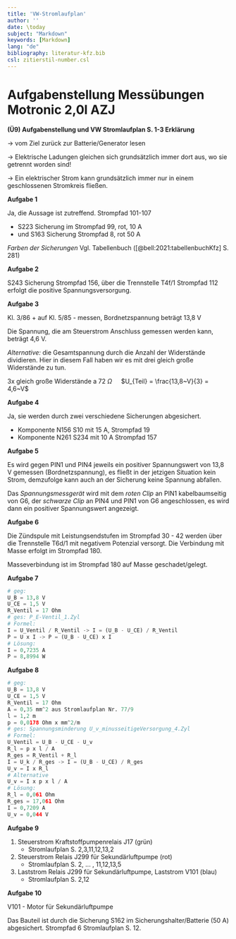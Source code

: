 ```yaml
---
title: 'VW-Stromlaufplan'
author: ''
date: \today
subject: "Markdown"
keywords: [Markdown]
lang: "de"
bibliography: literatur-kfz.bib 
csl: zitierstil-number.csl
---
```

<!---------------------------
Dozent: Horst Weinkauf
Thema:  VW Stromlaufplan lesen
Fachbuch ([@brand:2020:fachkundeKfz] S. 243)
Fachbuch ([@respondeck:2019:servicetechniker] S. 142)
Tabellenbuch ([@bell:2021:tabellenbuchKfz] S. 281)
#
## 
ju 3-3-22 
+------------------------------>

# Aufgabenstellung Messübungen Motronic 2,0l AZJ

**(Ü9) Aufgabenstellung und VW Stromlaufplan S. 1-3 Erklärung**

$\to$ vom Ziel zurück zur Batterie/Generator lesen

$\to$ Elektrische Ladungen gleichen sich grundsätzlich immer dort aus, wo sie getrennt worden sind!

$\to$ Ein elektrischer Strom kann grundsätzlich immer nur in einem geschlossenen Stromkreis fließen.

**Aufgabe 1**

Ja, die Aussage ist zutreffend. Strompfad 101-107
   
- S223 Sicherung im Strompfad 99, rot, 10 A 
- und S163 Sicherung Strompfad 8, rot 50 A 

*Farben der Sicherungen* Vgl. Tabellenbuch ([@bell:2021:tabellenbuchKfz] S. 281)

**Aufgabe 2**

S243 Sicherung Strompfad 156, über die Trennstelle T4f/1 Strompfad 112 erfolgt die positive Spannungsversorgung.

**Aufgabe 3**

Kl. 3/86 + auf Kl. 5/85 - messen, Bordnetzspannung beträgt 13,8 V

Die Spannung, die am Steuerstrom Anschluss gemessen werden kann, beträgt 4,6 V.

*Alternative:*  die Gesamtspannung durch die Anzahl der Widerstände dividieren. Hier in diesem Fall haben wir es mit drei gleich große Widerstände zu tun.

3x gleich große Widerstände a $72~\Omega \quad$ $U_{Teil} = \frac{13,8~V}{3} = 4,6~V$

**Aufgabe 4**

Ja, sie werden durch zwei verschiedene Sicherungen abgesichert.

- Komponente N156 S10 mit 15 A, Strompfad 19
- Komponente N261 S234 mit 10 A Strompfad 157

**Aufgabe 5**

Es wird gegen PIN1 und PIN4 jeweils ein positiver Spannungswert von 13,8 V gemessen (Bordnetzspannung), es fließt in der jetzigen Situation kein Strom, demzufolge kann auch an der Sicherung keine Spannung abfallen.
   
Das *Spannungsmessgerät* wird mit dem *roten Clip* an PIN1 kabelbaumseitig von G6, der *schwarze Clip* an PIN4 und PIN1 von G6 angeschlossen, es wird dann ein positiver Spannungswert angezeigt.


**Aufgabe 6**

Die Zündspule mit Leistungsendstufen im Strompfad 30 - 42 werden über die Trennstelle T6d/1 mit negativem Potenzial versorgt. Die Verbindung mit Masse erfolgt im Strompfad 180. 

Masseverbindung ist im Strompfad 180 auf Masse geschadet/gelegt.

**Aufgabe 7**

```python
# geg:
U_B = 13,8 V
U_CE = 1,5 V
R_Ventil = 17 Ohm
# ges: P_E-Ventil_1.Zyl
# Formel:
I = U_Ventil / R_Ventil -> I = (U_B - U_CE) / R_Ventil
P = U x I -> P = (U_B - U_CE) x I
# Lösung:
I = 0,7235 A
P = 8,8994 W
```


**Aufgabe 8**


```python
# geg:
U_B = 13,8 V
U_CE = 1,5 V
R_Ventil = 17 Ohm
A = 0,35 mm^2 aus Stromlaufplan Nr. 77/9
l = 1,2 m
p = 0,0178 Ohm x mm^2/m
# ges: Spannungsminderung U_v_minusseitigeVersorgung_4.Zyl
# Formel:
U_Ventil = U_B - U_CE - U_v
R_l = p x l / A
R_ges = R_Ventil + R_l
I = U_k / R_ges -> I = (U_B - U_CE) / R_ges
U_v = I x R_l
# Alternative
U_v = I x p x l / A
# Lösung:
R_l = 0,061 Ohm
R_ges = 17,061 Ohm
I = 0,7209 A
U_v = 0,044 V
```

**Aufgabe 9**

1. Steuerstrom Kraftstoffpumpenrelais J17 (grün)
   - Stromlaufplan S. 2,3,11,12,13,2
2. Steuerstrom Relais J299 für Sekundärluftpumpe (rot)
   - Stromlaufplan S. 2, ... , 11,12,13,5
3. Laststrom Relais J299 für Sekundärluftpumpe, Laststrom V101 (blau)
   - Stromlaufplan S. 2,12

**Aufgabe 10**

V101 - Motor für Sekundärluftpumpe

Das Bauteil ist durch die Sicherung S162 im Sicherungshalter/Batterie (50 A) abgesichert. Strompfad 6 Stromlaufplan S. 12.